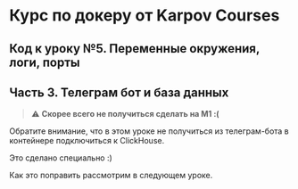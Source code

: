 # Курс по докеру от Karpov Courses

## Код к уроку №5. Переменные окружения, логи, порты

## Часть 3. Телеграм бот и база данных

> :warning: **Скорее всего не получиться сделать на M1 :(**

Обратите внимание, что в этом уроке не получиться из телеграм-бота в контейнере подключиться к ClickHouse.

Это сделано специально :)

Как это поправить рассмотрим в следующем уроке.

